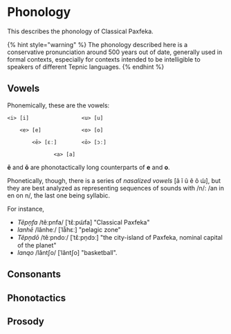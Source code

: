 # Phonology

This describes the phonology of Classical Paxfeka.

{% hint style="warning" %}
The phonology described here is a conservative pronunciation around 500 years out of date, generally used in formal contexts, especially for contexts intended to be intelligible to speakers of different Tepnic languages.
{% endhint %}

## Vowels

Phonemically, these are the vowels:

```
<i> [i]                 <u> [u]

    <e> [e]             <o> [o]

        <ē> [ɛː]        <ō> [ɔː]

               <a> [a]
```

**ē** and **ō** are phonotactically long counterparts of **e** and **o**.

Phonetically, though, there is a series of _nasalized vowels_ \[ã ĩ ũ ẽ õ ɯ̃], but they are best analyzed as representing sequences of sounds with /n/: /an in en on n/, the last one being syllabic.

For instance,

- _Tẽpņfa_ /têːpnfa/ \[ˈtɛ̂ːpɯ̃fa] "Classical Paxfeka"
- _lanhē_ /lǎnheː/ [ˈlǎ̃hɛː] "pelagic zone"
- _Tẽpņdō_ /têːpndoː/ [ˈtɛ̂ːpn̩dɔː] "the city-island of Paxfeka, nominal capital of the planet"
- _lanqo_ /lǎntʃo/ [ˈlǎntʃo] "basketball".

## Consonants

## Phonotactics

## Prosody
